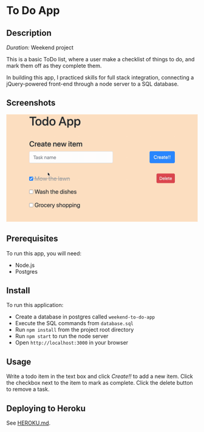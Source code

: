 # To Do App

## Description

_Duration:_ Weekend project

This is a basic ToDo list, where a user make a checklist of things to do, and mark them off as they complete them.

In building this app, I practiced skills for full stack integration, connecting a jQuery-powered front-end through a node server to a SQL database.

## Screenshots

![demo](./todo-app.gif)


## Prerequisites

To run this app, you will need:

- Node.js
- Postgres

## Install

To run this application:

- Create a database in postgres called `weekend-to-do-app`
- Execute the SQL commands from `database.sql`
- Run `npm install` from the project root directory
- Run `npm start` to run the node server
- Open `http://localhost:3000` in your browser

## Usage

Write a todo item in the text box and click _Create!!_ to add a new item.
Click the checkbox next to the item to mark as complete.
Click the delete button to remove a task.

## Deploying to Heroku

See [HEROKU.md](./HEROKU.md).